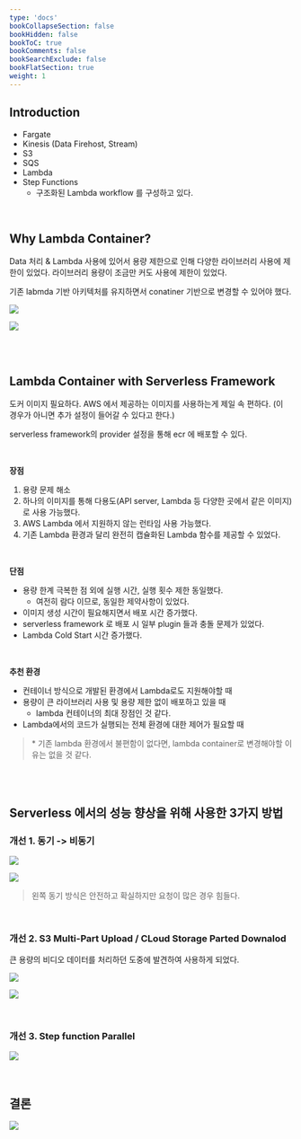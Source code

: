 ```yaml
---
type: 'docs'
bookCollapseSection: false
bookHidden: false
bookToC: true
bookComments: false
bookSearchExclude: false
bookFlatSection: true
weight: 1
---
```


## Introduction

- Fargate
- Kinesis (Data Firehost, Stream)
- S3
- SQS
- Lambda
- Step Functions
  - 구조화된 Lambda workflow 를 구성하고 있다.

<br>

## Why Lambda Container?

Data 처리 & Lambda 사용에 있어서 용량 제한으로 인해 다양한 라이브러리 사용에 제한이 있었다. 라이브러리 용량이 조금만 커도 사용에 제한이 있었다.

기존 labmda 기반 아키텍처를 유지하면서 conatiner 기반으로 변경할 수 있어야 했다.

![](/images/[컨테이너]%20AWS%20Lambda%20Container를%20활용한%20서버리스%20아키텍처%20배포%20및%20성능%20향상_58.png)

![](/images/[컨테이너]%20AWS%20Lambda%20Container를%20활용한%20서버리스%20아키텍처%20배포%20및%20성능%20향상_32.png)

<br><br>

## Lambda Container with Serverless Framework

도커 이미지 필요하다. AWS 에서 제공하는 이미지를 사용하는게 제일 속 편하다. (이 경우가 아니면 추가 설정이 들어갈 수 있다고 한다.)

serverless framework의 provider 설정을 통해 ecr 에 배포할 수 있다.

<br>

**장점**

1. 용량 문제 해소
2. 하나의 이미지를 통해 다용도(API server, Lambda 등 다양한 곳에서 같은 이미지)로 사용 가능했다.
3. AWS Lambda 에서 지원하지 않는 런타임 사용 가능했다.
4. 기존 Lambda 환경과 달리 완전히 캡슐화된 Lambda 함수를 제공할 수 있었다.

<br>

**단점**

- 용량 한계 극복한 점 외에 실행 시간, 실행 횟수 제한 동일했다.
  - 여전히 람다 이므로, 동일한 제약사항이 있었다.
- 이미지 생성 시간이 필요해지면서 배포 시간 증가했다.
- serverless framework 로 배포 시 일부 plugin 들과 충돌 문제가 있었다.
- Lambda Cold Start 시간 증가했다.

<br>

**추천 환경**

- 컨테이너 방식으로 개발된 환경에서 Lambda로도 지원해야할 때
- 용량이 큰 라이브러리 사용 및 용량 제한 없이 배포하고 있을 때
  - lambda 컨테이너의 최대 장점인 것 같다.
- Lambda에서의 코드가 실행되는 전체 환경에 대한 제어가 필요할 때

> \* 기존 lambda 환경에서 불편함이 없다면, lambda container로 변경해야할 이유는 없을 것 같다.

<br><br>

## Serverless 에서의 성능 향상을 위해 사용한 3가지 방법

### 개선 1. 동기 -> 비동기

![](/images/[컨테이너]%20AWS%20Lambda%20Container를%20활용한%20서버리스%20아키텍처%20배포%20및%20성능%20향상_19.png)

![](/images/[컨테이너]%20AWS%20Lambda%20Container를%20활용한%20서버리스%20아키텍처%20배포%20및%20성능%20향상_51.png)

> 왼쪽 동기 방식은 안전하고 확실하지만 요청이 많은 경우 힘들다.

<br>

### 개선 2. S3 Multi-Part Upload / CLoud Storage Parted Downalod

큰 용량의 비디오 데이터를 처리하던 도중에 발견하여 사용하게 되었다.

![](/images/[컨테이너]%20AWS%20Lambda%20Container를%20활용한%20서버리스%20아키텍처%20배포%20및%20성능%20향상_06.png)

![](/images/[컨테이너]%20AWS%20Lambda%20Container를%20활용한%20서버리스%20아키텍처%20배포%20및%20성능%20향상_13.png)

<br>

### 개선 3. Step function Parallel
![](/images/[컨테이너]%20AWS%20Lambda%20Container를%20활용한%20서버리스%20아키텍처%20배포%20및%20성능%20향상_12.png)

<br>

## 결론

![](/images/[컨테이너]%20AWS%20Lambda%20Container를%20활용한%20서버리스%20아키텍처%20배포%20및%20성능%20향상_16.png)